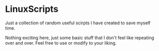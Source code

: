 # LinuxScripts
Just a collection of random useful scirpts I have created to save myself time.

Nothing exciting here, just some basic stuff that I don't feel like repeating over and over.
Feel free to use or modify to your liking.
